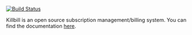 [![Build Status](https://travis-ci.org/killbill/killbill.png)](https://travis-ci.org/killbill/killbill)

Killbill is an open source subscription management/billing system.
You can find the documentation [here](http://kill-bill.org).
